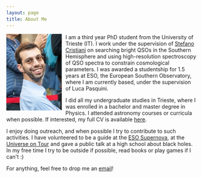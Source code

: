 ```yaml
---
layout: page
title: About Me
---
```

<img style="float: left; padding: 0px 10px 0px 0px;" src="/assets/img/me.webp" alt="Picture of Francesco" height="203" width="147"> I am a third year PhD student from the University of Trieste (IT). I work under the supervision of [Stefano Cristiani](https://wwwuser.oats.inaf.it/stefano.cristiani/) on searching bright QSOs in the Southern Hemisphere and using high-resolution spectroscopy of QSO spectra to constrain cosmological parameters. I was awarded a studentship for 1.5 years at ESO, the European Southern Observatory, where I am currently based, under the supervision of Luca Pasquini.

I did all my undergraduate studies in Trieste, where I was enrolled in a bachelor and master degree in Physics. I attended astronomy courses or curricula when possible. If interested, my full CV is available [here]().

I enjoy doing outreach, and when possible I try to contribute to such activities. I have volunteered to be a guide at the [ESO Supernova](https://supernova.eso.org/), at the [Universe on Tour](https://www.wissenschaftsjahr.de/2023/universe-on-tour) and gave a public talk at a high school about black holes. In my free time I try to be outside if possible, read books or play games if I can't :)

For anything, feel free to drop me an [email](mailto:francesco.guarneri@inaf.it)!